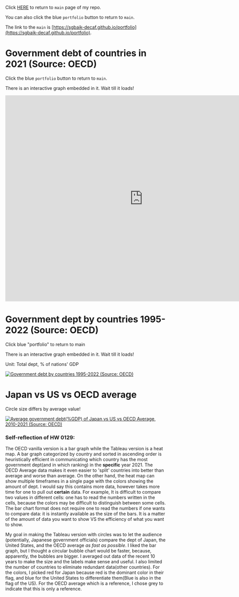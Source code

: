 Click [HERE](https://sgbaik-decaf.github.io/portfolio) to return to `main` page of my repo.

You can also click the blue `portfolio` button to return to `main`.

The link to the `main` is [https://sgbaik-decaf.github.io/portfolio](https://sgbaik-decaf.github.io/portfolio).

# Government debt of countries in 2021 (Source: OECD)

Click the blue `portfolio` button to return to `main`.

There is an interactive graph embedded in it. Wait till it loads!

<iframe src="https://data.oecd.org/chart/7krX" width="860" height="645" style="border: 0" mozallowfullscreen="true" webkitallowfullscreen="true" allowfullscreen="true"><a href="https://data.oecd.org/chart/7krX" target="_blank">OECD Chart: General government debt, Total, % of GDP, Annual, 2021</a></iframe>



# Government dept by countries 1995-2022 (Source: OECD)

Click blue "portfolio" to return to main

There is an interactive graph embedded in it. Wait till it loads!

Unit: Total dept, % of nations' GDP

<div class='tableauPlaceholder' id='viz1706586954511' style='position: relative'><noscript><a href='#'><img alt='Government debt by countries 1995-2022 (Source: OECD) ' src='https:&#47;&#47;public.tableau.com&#47;static&#47;images&#47;go&#47;govtdept&#47;Sheet1&#47;1_rss.png' style='border: none' /></a></noscript><object class='tableauViz'  style='display:none;'><param name='host_url' value='https%3A%2F%2Fpublic.tableau.com%2F' /> <param name='embed_code_version' value='3' /> <param name='site_root' value='' /><param name='name' value='govtdept&#47;Sheet1' /><param name='tabs' value='no' /><param name='toolbar' value='yes' /><param name='static_image' value='https:&#47;&#47;public.tableau.com&#47;static&#47;images&#47;go&#47;govtdept&#47;Sheet1&#47;1.png' /> <param name='animate_transition' value='yes' /><param name='display_static_image' value='yes' /><param name='display_spinner' value='yes' /><param name='display_overlay' value='yes' /><param name='display_count' value='yes' /><param name='language' value='en-US' /><param name='filter' value='publish=yes' /></object></div>
<script type='text/javascript'>
  var divElement = document.getElementById('viz1706586954511');
  var vizElement = divElement.getElementsByTagName('object')[0];
  vizElement.style.width='100%';vizElement.style.height=(divElement.offsetWidth*0.75)+'px';
  var scriptElement = document.createElement('script');
  scriptElement.src = 'https://public.tableau.com/javascripts/api/viz_v1.js';
  vizElement.parentNode.insertBefore(scriptElement, vizElement);
</script>



# Japan vs US vs OECD average

Circle size differs by average value!

<div class='tableauPlaceholder' id='viz1706590452052' style='position: relative'><noscript><a href='#'><img alt='Average government debt(%GDP) of Japan vs US vs OECD Average, 2010-2021 (Source: OECD) ' src='https:&#47;&#47;public.tableau.com&#47;static&#47;images&#47;go&#47;govtdept2&#47;Sheet1&#47;1_rss.png' style='border: none' /></a></noscript><object class='tableauViz'  style='display:none;'><param name='host_url' value='https%3A%2F%2Fpublic.tableau.com%2F' /> <param name='embed_code_version' value='3' /> <param name='site_root' value='' /><param name='name' value='govtdept2&#47;Sheet1' /><param name='tabs' value='no' /><param name='toolbar' value='yes' /><param name='static_image' value='https:&#47;&#47;public.tableau.com&#47;static&#47;images&#47;go&#47;govtdept2&#47;Sheet1&#47;1.png' /> <param name='animate_transition' value='yes' /><param name='display_static_image' value='yes' /><param name='display_spinner' value='yes' /><param name='display_overlay' value='yes' /><param name='display_count' value='yes' /><param name='language' value='en-US' /><param name='filter' value='publish=yes' /></object></div>
<script type='text/javascript'>
  var divElement = document.getElementById('viz1706590452052');
  var vizElement = divElement.getElementsByTagName('object')[0];
  vizElement.style.width='100%';vizElement.style.height=(divElement.offsetWidth*0.75)+'px';
  var scriptElement = document.createElement('script');
  scriptElement.src = 'https://public.tableau.com/javascripts/api/viz_v1.js';
  vizElement.parentNode.insertBefore(scriptElement, vizElement);
</script>



### Self-reflection of HW 0129:

 The OECD vanilla version is a bar graph while the Tableau version is a heat map. A bar graph categorized by country and sorted in ascending order is heuristically efficient in communicating which country has the most government dept(and in which ranking) in the **specific** year 2021. The OECD Average data makes it even easier to 'split' countries into better than average and worse than average. On the other hand, the heat map can show multiple timeframes in a single page with the colors showing the amount of dept. I would say this contains more data, however takes more time for one to pull out **certain** data.
 For example, It is difficult to compare two values in different cells: one has to read the numbers written in the cells, because the colors may be difficult to distinguish between some cells. The bar chart format does not require one to read the numbers if one wants to compare data: it is instantly available as the size of the bars. It is a matter of the amount of data you want to show VS the efficiency of what you want to show.

My goal in making the Tableau version with circles was to let the audience (potentially, Japanese government officials) compare the dept of Japan, the United States, and the OECD average *as fast as possible*. I liked the bar graph, but I thought a circular bubble chart would be faster, because, apparently, the bubbles are bigger. I averaged out data of the recent 10 years to make the size and the labels make sense and useful. I also limited the number of countries to eliminate redundant data(other countries). For the colors, I picked red for Japan because red is the dominant color in their flag, and blue for the United States to differentiate them(Blue is also in the flag of the US). For the OECD average which is a reference, I chose grey to indicate that this is only a reference.

